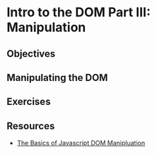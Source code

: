 # Intro to the DOM Part III: Manipulation

## Objectives

## Manipulating the DOM

## Exercises

## Resources

- [The Basics of Javascript DOM Manipluation](http://callmenick.com/post/basics-javascript-dom-manipulation)
